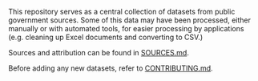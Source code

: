 This repository serves as a central collection of datasets from public government sources. Some of this data may have been processed, either manually or with automated tools, for easier processing by applications (e.g. cleaning up Excel documents and converting to CSV.)

Sources and attribution can be found in [SOURCES.md](SOURCES.md).

Before adding any new datasets, refer to [CONTRIBUTING.md](CONTRIBUTING.md).